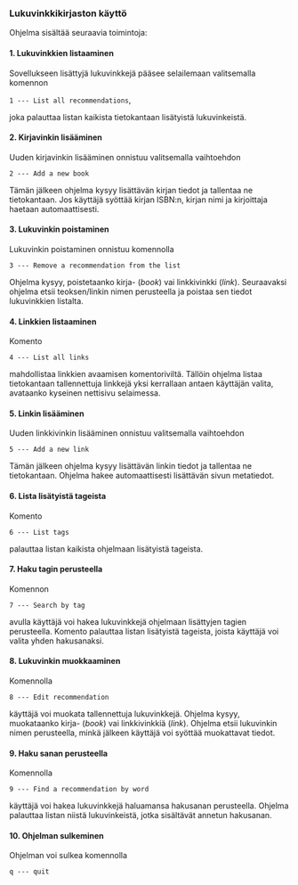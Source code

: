 ### Lukuvinkkikirjaston käyttö

Ohjelma sisältää seuraavia toimintoja: 

#### 1. Lukuvinkkien listaaminen

Sovellukseen lisättyjä lukuvinkkejä pääsee selailemaan valitsemalla komennon  

`1 --- List all recommendations`,

joka palauttaa listan kaikista tietokantaan lisätyistä lukuvinkeistä.

#### 2. Kirjavinkin lisääminen

Uuden kirjavinkin lisääminen onnistuu valitsemalla vaihtoehdon

`2 --- Add a new book`
 
Tämän jälkeen ohjelma kysyy lisättävän kirjan tiedot ja tallentaa ne tietokantaan. Jos käyttäjä syöttää kirjan ISBN:n, kirjan nimi ja kirjoittaja haetaan automaattisesti. 

#### 3. Lukuvinkin poistaminen

Lukuvinkin poistaminen onnistuu komennolla 

`3 --- Remove a recommendation from the list`

Ohjelma kysyy, poistetaanko kirja- (*book*) vai linkkivinkki (*link*). Seuraavaksi   
ohjelma etsii teoksen/linkin nimen perusteella ja poistaa sen tiedot lukuvinkkien listalta. 

#### 4. Linkkien listaaminen

Komento 

`4 --- List all links`

mahdollistaa linkkien avaamisen komentoriviltä. Tällöin ohjelma listaa tietokantaan tallennettuja
linkkejä yksi kerrallaan antaen käyttäjän valita, avataanko kyseinen nettisivu selaimessa. 

#### 5. Linkin lisääminen

Uuden linkkivinkin lisääminen onnistuu valitsemalla vaihtoehdon

`5 --- Add a new link`

Tämän jälkeen ohjelma kysyy lisättävän linkin tiedot ja tallentaa ne tietokantaan. Ohjelma hakee
automaattisesti lisättävän sivun metatiedot.  

#### 6. Lista lisätyistä tageista

Komento

`6 --- List tags`

palauttaa listan kaikista ohjelmaan lisätyistä tageista.

#### 7. Haku tagin perusteella

Komennon

`7 --- Search by tag`

avulla käyttäjä voi hakea lukuvinkkejä ohjelmaan lisättyjen tagien perusteella. Komento palauttaa 
listan lisätyistä tageista, joista käyttäjä voi valita yhden hakusanaksi.  

#### 8. Lukuvinkin muokkaaminen

Komennolla

`8 --- Edit recommendation`

käyttäjä voi muokata tallennettuja lukuvinkkejä. Ohjelma kysyy, muokataanko kirja- (*book*) vai linkkivinkkiä (*link*). Ohjelma etsii lukuvinkin nimen perusteella, minkä jälkeen käyttäjä voi syöttää muokattavat tiedot.

#### 9. Haku sanan perusteella

Komennolla 

`9 --- Find a recommendation by word`

käyttäjä voi hakea lukuvinkkejä haluamansa hakusanan perusteella. Ohjelma palauttaa listan niistä lukuvinkeistä, jotka sisältävät annetun hakusanan. 

#### 10. Ohjelman sulkeminen

Ohjelman voi sulkea komennolla 

`q --- quit`